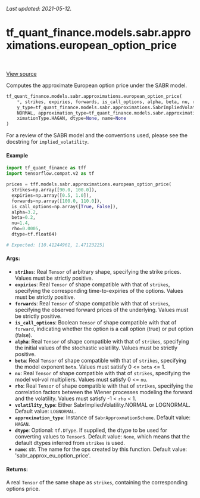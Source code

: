 <!--
This file is generated by a tool. Do not edit directly.
For open-source contributions the docs will be updated automatically.
-->

*Last updated: 2021-05-12.*

<div itemscope itemtype="http://developers.google.com/ReferenceObject">
<meta itemprop="name" content="tf_quant_finance.models.sabr.approximations.european_option_price" />
<meta itemprop="path" content="Stable" />
</div>

# tf_quant_finance.models.sabr.approximations.european_option_price

<!-- Insert buttons and diff -->

<table class="tfo-notebook-buttons tfo-api" align="left">
</table>

<a target="_blank" href="https://github.com/google/tf-quant-finance/blob/master/tf_quant_finance/models/sabr/approximations/european_options.py">View source</a>



Computes the approximate European option price under the SABR model.

```python
tf_quant_finance.models.sabr.approximations.european_option_price(
    *, strikes, expiries, forwards, is_call_options, alpha, beta, nu, rho, volatilit
    y_type=tf_quant_finance.models.sabr.approximations.SabrImpliedVolatilityType.LOG
    NORMAL, approximation_type=tf_quant_finance.models.sabr.approximations.SabrAppro
    ximationType.HAGAN, dtype=None, name=None
)
```



<!-- Placeholder for "Used in" -->

For a review of the SABR model and the conventions used, please see the
docstring for `implied_volatility`.

#### Example
```python
import tf_quant_finance as tff
import tensorflow.compat.v2 as tf

prices = tff.models.sabr.approximations.european_option_price(
  strikes=np.array([90.0, 100.0]),
  expiries=np.array([0.5, 1.0]),
  forwards=np.array([100.0, 110.0]),
  is_call_options=np.array([True, False]),
  alpha=3.2,
  beta=0.2,
  nu=1.4,
  rho=0.0005,
  dtype=tf.float64)

# Expected: [10.41244961, 1.47123225]

```

#### Args:


* <b>`strikes`</b>: Real `Tensor` of arbitrary shape, specifying the strike prices.
  Values must be strictly positive.
* <b>`expiries`</b>: Real `Tensor` of shape compatible with that of `strikes`,
  specifying the corresponding time-to-expiries of the options. Values must
  be strictly positive.
* <b>`forwards`</b>: Real `Tensor` of shape compatible with that of `strikes`,
  specifying the observed forward prices of the underlying. Values must be
  strictly positive.
* <b>`is_call_options`</b>: Boolean `Tensor` of shape compatible with that of
  `forward`, indicating whether the option is a call option (true) or put
  option (false).
* <b>`alpha`</b>: Real `Tensor` of shape compatible with that of `strikes`, specifying
  the initial values of the stochastic volatility. Values must be strictly
  positive.
* <b>`beta`</b>: Real `Tensor` of shape compatible with that of `strikes`, specifying
  the model exponent `beta`. Values must satisfy 0 <= `beta` <= 1.
* <b>`nu`</b>: Real `Tensor` of shape compatible with that of `strikes`, specifying the
  model vol-vol multipliers. Values must satisfy 0 <= `nu`.
* <b>`rho`</b>: Real `Tensor` of shape compatible with that of `strikes`, specifying
  the correlation factors between the Wiener processes modeling the forward
  and the volatility. Values must satisfy -1 < `rho` < 1.
* <b>`volatility_type`</b>: Either SabrImpliedVolatility.NORMAL or LOGNORMAL.
  Default value: `LOGNORMAL`.
* <b>`approximation_type`</b>: Instance of `SabrApproxmationScheme`.
  Default value: `HAGAN`.
* <b>`dtype`</b>: Optional: `tf.DType`. If supplied, the dtype to be used for
  converting values to `Tensor`s.
  Default value: `None`, which means that the default dtypes inferred from
    `strikes` is used.
* <b>`name`</b>: str. The name for the ops created by this function.
  Default value: 'sabr_approx_eu_option_price'.


#### Returns:

A real `Tensor` of the same shape as `strikes`, containing the
corresponding options price.

